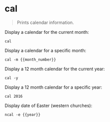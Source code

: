cal
===

> Prints calendar information.

Display a calendar for the current month:

    cal

Display a calendar for a specific month:

    cal -m {{month_number}}

Display a 12 month calendar for the current year:

    cal -y

Display a 12 month calendar for a specific year:

    cal 2016

Display date of Easter (western churches):

    ncal -e {{year}}
